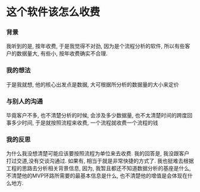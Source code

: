 # 这个软件该怎么收费

### 背景

我听到的是, 按年收费, 于是我觉得不对劲, 因为是个流程分析的软件, 所以有些客户的数据量大, 有些小, 按年收费确实不合理.

### 我的想法

于是我就想, 他的核心出发点是数据, 大可根据所分析的数据量的大小来定价

### 与别人的沟通

毕竟客户不多, 也不清楚分析的时候, 会涉及多少数据量, 也不太清楚时间的跨度回事多少时间, 于是就按照流程来收费, 一个流程就收费一个流程的钱

### 我的反思

为什么我没想清楚可能应该要按照流程为单位来去收费. 我的回答是, 我没跟客户打过交道,没有交谈沟通过. 如果有, 相当于就是非常快捷的方式了. 我也挺难去根据工程的思路去分析相关背景信息, 因为, 我暂且都还不知道数据分析的基座是什么, 不清楚他的MVP环路所需要的最基本信息是什么, 也不清楚他的增值是会体现在什么地方.

